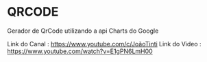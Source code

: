 # QRCODE

Gerador de QrCode utilizando a api Charts do Google

Link do Canal : https://www.youtube.com/c/JoãoTinti
Link do Video : https://www.youtube.com/watch?v=E1gPN6LmH00
